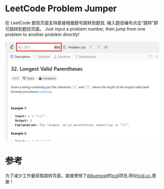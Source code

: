 # LeetCode Problem Jumper
在 LeetCode 题目页面支持直接根据题号跳转到题目, 输入题目编号点击“跳转”即可跳转到题目页面。
Just input a problem number, then jump from one problem to another problem directly!

![](https://github.com/ipdor/Pictures/blob/master/img/Snipaste_2024-10-24_21-33-40.png)

# 参考
为了减少工作量获取跳转页面，直接使用了[@bunnyxt](https://github.com/bunnyxt)的[lcid](https://github.com/bunnyxt/lcid)项目,网址[lcid.cc](https://lcid.cc/),感谢！
